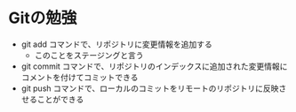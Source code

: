 # Gitの勉強
 - git add コマンドで、リポジトリに変更情報を追加する
    - このことをステージングと言う
- git commit コマンドで、リポジトリのインデックスに追加された変更情報にコメントを付けてコミットできる
- git push コマンドで、ローカルのコミットをリモートのリポジトリに反映させることができる
